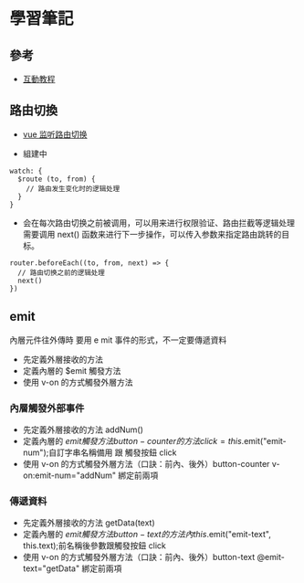 # 學習筆記

## 參考

- [互動教程](https://cn.vuejs.org/tutorial/#step-1)

## 路由切換

- [vue 监听路由切换](https://juejin.cn/s/vue%E7%9B%91%E5%90%AC%E8%B7%AF%E7%94%B1%E5%88%87%E6%8D%A2)

- 組建中

```
watch: {
  $route (to, from) {
    // 路由发生变化时的逻辑处理
  }
}

```

- 会在每次路由切换之前被调用，可以用来进行权限验证、路由拦截等逻辑处理
  需要调用 next() 函数来进行下一步操作，可以传入参数来指定路由跳转的目标。

```
router.beforeEach((to, from, next) => {
  // 路由切换之前的逻辑处理
  next()
})

```

## emit

內層元件往外傳時 要用 e mit 事件的形式，不一定要傳遞資料

- 先定義外層接收的方法
- 定義內層的 $emit 觸發方法
- 使用 v-on 的方式觸發外層方法

### 內層觸發外部事件

- 先定義外層接收的方法 addNum()
- 定義內層的 $emit 觸發方法 button-counter 的方法 click= this.$emit("emit-num");自訂字串名稱備用 跟 觸發按鈕 click
- 使用 v-on 的方式觸發外層方法（口訣：前內、後外）button-counter v-on:emit-num="addNum" 綁定前兩項

### 傳遞資料

- 先定義外層接收的方法 getData(text)
- 定義內層的 $emit 觸發方法 button-text 的方法 內 this.$emit("emit-text", this.text);前名稱後參數跟觸發按鈕 click
- 使用 v-on 的方式觸發外層方法（口訣：前內、後外）button-text @emit-text="getData" 綁定前兩項

